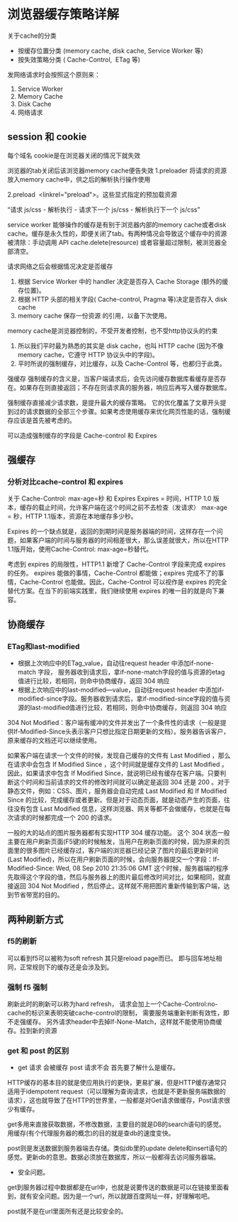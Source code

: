 # 浏览器缓存策略详解

关于cache的分类

* 按缓存位置分类 (memory cache, disk cache, Service Worker 等)
* 按失效策略分类 ( Cache-Control,  ETag 等)

发网络请求时会按照这个原则来：

1. Service Worker
2. Memory Cache
3. Disk Cache
4. 网络请求

## session 和 cookie

每个域名
cookie是在浏览器关闭的情况下就失效

浏览器的tab关闭后该浏览器memory cache便告失效
1.preloader    将请求的资源放入memory cache中，供之后的解析执行操作使用

2.preload   <linkrel="preload">。这些显式指定的预加载资源

“请求 js/css - 解析执行 - 请求下一个 js/css - 解析执行下一个 js/css”

service worker 能够操作的缓存是有别于浏览器内部的memory cache或者disk cache。缓存是永久性的，即便关闭了tab。有两种情况会导致这个缓存中的资源被清除：手动调用 API cache.delete(resource) 或者容量超过限制，被浏览器全部清空。

请求网络之后会根据情况决定是否缓存

1. 根据 Service Worker 中的 handler 决定是否存入 Cache Storage (额外的缓存位置)。
2. 根据 HTTP 头部的相关字段( Cache-control, Pragma 等)决定是否存入 disk cache
3. memory cache 保存一份资源 的引用，以备下次使用。

memory cache是浏览器控制的，不受开发者控制，也不受http协议头的约束

1. 所以我们平时最为熟悉的其实是 disk cache，也叫 HTTP cache (因为不像 memory cache，它遵守 HTTP 协议头中的字段)。
2. 平时所说的强制缓存，对比缓存，以及 Cache-Control 等，也都归于此类。

强缓存
强制缓存的含义是，当客户端请求后，会先访问缓存数据库看缓存是否存在。如果存在则直接返回；不存在则请求真的服务器，响应后再写入缓存数据库。

强制缓存直接减少请求数，是提升最大的缓存策略。 它的优化覆盖了文章开头提到过的请求数据的全部三个步骤。如果考虑使用缓存来优化网页性能的话，强制缓存应该是首先被考虑的。

可以造成强制缓存的字段是 Cache-control 和 Expires

## 强缓存

### 分析对比cache-control 和 expires

关于 Cache-Control: max-age=秒 和 Expires
Expires = 时间，HTTP 1.0 版本，缓存的载止时间，允许客户端在这个时间之前不去检查（发请求）
max-age = 秒，HTTP 1.1版本，资源在本地缓存多少秒。

Expires 的一个缺点就是，返回的到期时间是服务器端的时间，这样存在一个问题，如果客户端的时间与服务器的时间相差很大，那么误差就很大，所以在HTTP 1.1版开始，使用Cache-Control: max-age=秒替代。

考虑到 expires 的局限性，HTTP1.1 新增了 Cache-Control 字段来完成 expires 的任务。
expires 能做的事情，Cache-Control 都能做；expires 完成不了的事情，Cache-Control 也能做。因此，Cache-Control 可以视作是 expires 的完全替代方案。在当下的前端实践里，我们继续使用 expires 的唯一目的就是向下兼容。

## 协商缓存

### ETag和last-modified

* 根据上次响应中的ETag_value，自动往request header 中添加if-none-match 字段， 服务器收到请求后，拿if-none-match字段的值与资源的etag值进行比较，若相同，则命中协商缓存，返回 304 响应
* 根据上次响应中的last-modified—value，自动往request header 中添加if-modified-since字段。服务器收到请求后，拿if-modified-since字段的值与资源的last-modified值进行比较，若相同，则命中协商缓存，则返回 304 响应

304 Not Modified：客户端有缓冲的文件并发出了一个条件性的请求（一般是提供If-Modified-Since头表示客户只想比指定日期更新的文档）。服务器告诉客户，原来缓存的文档还可以继续使用。

如果客户端在请求一个文件的时候，发现自己缓存的文件有 Last Modified ，那么在请求中会包含 If Modified Since ，这个时间就是缓存文件的 Last Modified 。因此，如果请求中包含 If Modified Since，就说明已经有缓存在客户端。只要判断这个时间和当前请求的文件的修改时间就可以确定是返回 304 还是 200 。对于静态文件，例如：CSS、图片，服务器会自动完成 Last Modified 和 If Modified Since 的比较，完成缓存或者更新。但是对于动态页面，就是动态产生的页面，往往没有包含 Last Modified 信息，这样浏览器、网关等都不会做缓存，也就是在每次请求的时候都完成一个 200 的请求。

一般的大的站点的图片服务器都有实现HTTP 304 缓存功能。
这个 304 状态一般主要在用户刷新页面(F5键)的时候触发，当用户在刷新页面的时候，因为原来的页面里的很多图片已经缓存过，客户端的浏览器已经记录了图片的最后更新时间(Last Modified)，所以在用户刷新页面的时候，会向服务器提交一个字段：If-Modified-Since: Wed, 08 Sep 2010 21:35:06 GMT
这个时候，服务器端的程序先取得这个字段的值，然后与服务器上的图片最后修改时间对比，如果相同，就直接返回 304 Not Modified ，然后停止。这样就不用把图片重新传输到客户端，达到节省带宽的目的。

## 两种刷新方式

### f5的刷新

可以看到f5可以被称为soft refresh 其只是reload page而已。
即与回车地址相同，正常规则下的缓存还是会涉及到。

### 强制 f5 强制

刷新此时的刷新可以称为hard refresh，
请求会加上一个Cache-Control:no-cache的标识来表明突破cache-control的限制，
需要服务端重新判断有效性，即不走强缓存。
另外请求header中去掉If-None-Match，这样就不能使用协商缓存。拉到新的资源


### get 和 post 的区别

* get 请求 会被缓存 post 请求不会
首先要了解什么是缓存。

HTTP缓存的基本目的就是使应用执行的更快，更易扩展，但是HTTP缓存通常只适用于idempotent request（可以理解为查询请求，也就是不更新服务端数据的请求），这也就导致了在HTTP的世界里，一般都是对Get请求做缓存，Post请求很少有缓存。

get多用来直接获取数据，不修改数据，主要目的就是DB的search语句的感觉。用缓存(有个代理服务器的概念)的目的就是查db的速度变快。

post则是发送数据到服务器端去存储。类似db里的update delete和insert语句的感觉。更新db的意思。数据必须放在数据库，所以一般都得去访问服务器端。

* 安全问题。

get到服务器过程中数据都是在url中，也就是说要传送的数据是可以在链接里面看到，就有安全问题。因为是一个url，所以就跟百度网址一样，好理解啦吧。

post就不是在url里面所有还是比较安全的。